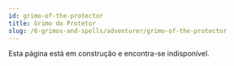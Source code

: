 ```yaml
---
id: grimo-of-the-protector
title: Grimo do Protetor
slug: /6-grimos-and-spells/adventurer/grimo-of-the-protector
---
```


Esta página está em construção e encontra-se indisponível.
